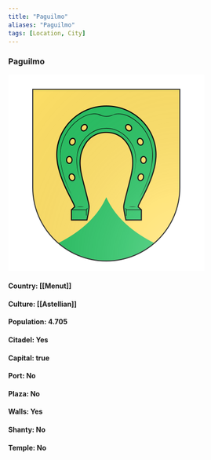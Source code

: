 ```yaml
---
title: "Paguilmo"
aliases: "Paguilmo"
tags: [Location, City]
---
```

### Paguilmo
![](attachment/26a032062e1fca98c3f493d4c2ba8f10.svg)

#### Country: [[Menut]]

#### Culture: [[Astellian]]

#### Population: 4.705

#### Citadel: Yes

#### Capital: true

#### Port: No

#### Plaza: No

#### Walls: Yes

#### Shanty: No

#### Temple: No

